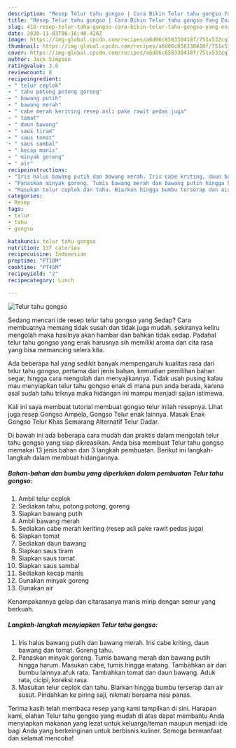 ```yaml
---
description: "Resep Telur tahu gongso | Cara Bikin Telur tahu gongso Yang Enak Banget"
title: "Resep Telur tahu gongso | Cara Bikin Telur tahu gongso Yang Enak Banget"
slug: 418-resep-telur-tahu-gongso-cara-bikin-telur-tahu-gongso-yang-enak-banget
date: 2020-11-03T06:16:48.420Z
image: https://img-global.cpcdn.com/recipes/a6d06c858330418f/751x532cq70/telur-tahu-gongso-foto-resep-utama.jpg
thumbnail: https://img-global.cpcdn.com/recipes/a6d06c858330418f/751x532cq70/telur-tahu-gongso-foto-resep-utama.jpg
cover: https://img-global.cpcdn.com/recipes/a6d06c858330418f/751x532cq70/telur-tahu-gongso-foto-resep-utama.jpg
author: Jack Simpson
ratingvalue: 3.8
reviewcount: 8
recipeingredient:
- " telur ceplok"
- " tahu potong potong goreng"
- " bawang putih"
- " bawang merah"
- " cabe merah keriting resep asli pake rawit pedas juga"
- " tomat"
- " daun bawang"
- " saus tiram"
- " saus tomat"
- " saus sambal"
- " kecap manis"
- " minyak goreng"
- " air"
recipeinstructions:
- "Iris halus bawang putih dan bawang merah. Iris cabe kriting, daun bawang dan tomat. Goreng tahu."
- "Panaskan minyak goreng. Tumis bawang merah dan bawang putih hingga harum. Masukan cabe, tumis hingga matang. Tambahkan air dan bumbu lainnya.afuk rata. Tambahkan tomat dan daun bawang. Aduk rata, cicipi, koreksi rasa."
- "Masukan telur ceplok dan tahu. Biarkan hingga bumbu terserap dan air susut. Pindahkan ke piring saji, nikmati bersama nasi panas."
categories:
- Resep
tags:
- telur
- tahu
- gongso

katakunci: telur tahu gongso 
nutrition: 137 calories
recipecuisine: Indonesian
preptime: "PT10M"
cooktime: "PT45M"
recipeyield: "2"
recipecategory: Lunch

---
```



![Telur tahu gongso](https://img-global.cpcdn.com/recipes/a6d06c858330418f/751x532cq70/telur-tahu-gongso-foto-resep-utama.jpg)

Sedang mencari ide resep telur tahu gongso yang Sedap? Cara membuatnya memang tidak susah dan tidak juga mudah. sekiranya keliru mengolah maka hasilnya akan hambar dan bahkan tidak sedap. Padahal telur tahu gongso yang enak harusnya sih memiliki aroma dan cita rasa yang bisa memancing selera kita.

Ada beberapa hal yang sedikit banyak mempengaruhi kualitas rasa dari telur tahu gongso, pertama dari jenis bahan, kemudian pemilihan bahan segar, hingga cara mengolah dan menyajikannya. Tidak usah pusing kalau mau menyiapkan telur tahu gongso enak di mana pun anda berada, karena asal sudah tahu triknya maka hidangan ini mampu menjadi sajian istimewa.

Kali ini saya membuat tutorial membuat gongso telur inilah resepnya. Lihat juga resep Gongso Ampela, Gongso Telur enak lainnya. Masak Enak Gongso Telur Khas Semarang Alternatif Telur Dadar.


Di bawah ini ada beberapa cara mudah dan praktis dalam mengolah telur tahu gongso yang siap dikreasikan. Anda bisa membuat Telur tahu gongso memakai 13 jenis bahan dan 3 langkah pembuatan. Berikut ini langkah-langkah dalam membuat hidangannya.

<!--inarticleads1-->

##### Bahan-bahan dan bumbu yang diperlukan dalam pembuatan Telur tahu gongso:

1. Ambil  telur ceplok
1. Sediakan  tahu, potong potong, goreng
1. Siapkan  bawang putih
1. Ambil  bawang merah
1. Sediakan  cabe merah keriting (resep asli pake rawit pedas juga)
1. Siapkan  tomat
1. Sediakan  daun bawang
1. Siapkan  saus tiram
1. Siapkan  saus tomat
1. Siapkan  saus sambal
1. Sediakan  kecap manis
1. Gunakan  minyak goreng
1. Gunakan  air


Kenampakannya gelap dan citarasanya manis mirip dengan semur yang berkuah. 

<!--inarticleads2-->

##### Langkah-langkah menyiapkan Telur tahu gongso:

1. Iris halus bawang putih dan bawang merah. Iris cabe kriting, daun bawang dan tomat. Goreng tahu.
1. Panaskan minyak goreng. Tumis bawang merah dan bawang putih hingga harum. Masukan cabe, tumis hingga matang. Tambahkan air dan bumbu lainnya.afuk rata. Tambahkan tomat dan daun bawang. Aduk rata, cicipi, koreksi rasa.
1. Masukan telur ceplok dan tahu. Biarkan hingga bumbu terserap dan air susut. Pindahkan ke piring saji, nikmati bersama nasi panas.




Terima kasih telah membaca resep yang kami tampilkan di sini. Harapan kami, olahan Telur tahu gongso yang mudah di atas dapat membantu Anda menyiapkan makanan yang lezat untuk keluarga/teman maupun menjadi ide bagi Anda yang berkeinginan untuk berbisnis kuliner. Semoga bermanfaat dan selamat mencoba!
